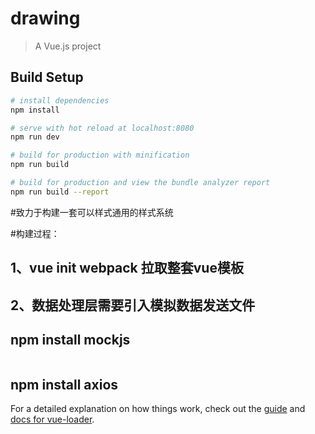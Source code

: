 # drawing

> A Vue.js project

## Build Setup

``` bash
# install dependencies
npm install

# serve with hot reload at localhost:8080
npm run dev

# build for production with minification
npm run build

# build for production and view the bundle analyzer report
npm run build --report
```
#致力于构建一套可以样式通用的样式系统

#构建过程：

## 1、vue init webpack 拉取整套vue模板

## 2、数据处理层需要引入模拟数据发送文件

## npm install mockjs

```

```
## npm install axios
For a detailed explanation on how things work, check out the [guide](http://vuejs-templates.github.io/webpack/) and [docs for vue-loader](http://vuejs.github.io/vue-loader).
